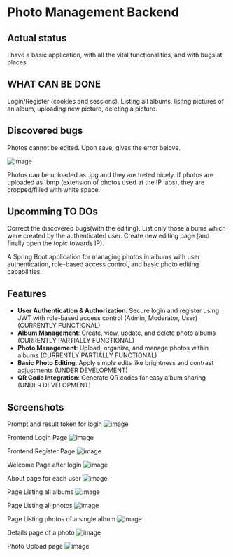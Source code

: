 # Photo Management Backend

## Actual status
I have a basic application, with all the vital functionalities, and with bugs at places.


## WHAT CAN BE DONE
Login/Register (cookies and sessions), Listing all albums, lisitng pictures of an album, uploading new picture, deleting a picture.


## Discovered bugs
Photos cannot be edited. Upon save, gives the error belove.

![image](https://github.com/user-attachments/assets/d8fe939c-adff-4650-82c7-997e7582b62d)

Photos can be uploaded as .jpg and they are treted nicely. If photos are uploaded as .bmp (extension of photos used at the IP labs), they are cropped/filled with white space.


## Upcomming TO DOs
Correct the discovered bugs(with the editing).
List only those albums which were created by the authenticated user.
Create new editing page (and finally open the topic towards IP).


A Spring Boot application for managing photos in albums with user authentication, role-based access control, and basic photo editing capabilities.

## Features

- **User Authentication & Authorization**: Secure login and register using JWT with role-based access control (Admin, Moderator, User) (CURRENTLY FUNCTIONAL)
- **Album Management**: Create, view, update, and delete photo albums (CURRENTLY PARTIALLY FUNCTIONAL)
- **Photo Management**: Upload, organize, and manage photos within albums (CURRENTLY PARTIALLY FUNCTIONAL)
- **Basic Photo Editing**: Apply simple edits like brightness and contrast adjustments (UNDER DEVELOPMENT)
- **QR Code Integration**: Generate QR codes for easy album sharing (UNDER DEVELOPMENT)


## Screenshots

Prompt and result token for login
![image](https://github.com/user-attachments/assets/e308997e-1371-4902-a73d-31e2675f2d05)

Frontend Login Page
![image](https://github.com/user-attachments/assets/bdea676f-64f5-493c-9745-dbdec1b2eeef)

Frontend Register Page
![image](https://github.com/user-attachments/assets/0746df56-3a07-4bac-a5cd-e60d6d1055eb)

Welcome Page after login
![image](https://github.com/user-attachments/assets/03d4c85b-5052-4c1b-b5e5-b89ef619ebbb)

About page for each user
![image](https://github.com/user-attachments/assets/b22dc0da-a6f4-41c3-bb0c-938e4f5c8b6d)

Page Listing all albums
![image](https://github.com/user-attachments/assets/9b29fbf4-ff24-4d17-8086-94cf6a1a86d0)

Page Listing all photos
![image](https://github.com/user-attachments/assets/e6fa3766-ddee-40c7-ab61-a641fd299985)

Page Listing photos of a single album
![image](https://github.com/user-attachments/assets/8733ce2e-feb8-466e-95ba-13ff34fa20da)

Details page of a photo
![image](https://github.com/user-attachments/assets/0198d265-0880-4ed5-a1d1-87c375332518)

Photo Upload page
![image](https://github.com/user-attachments/assets/8ad285e4-02f1-4199-ac78-71ed17437747)


